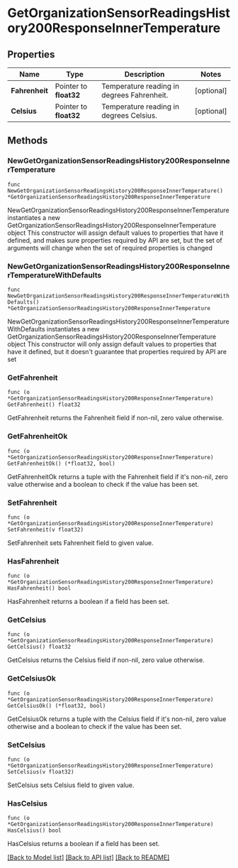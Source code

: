 # GetOrganizationSensorReadingsHistory200ResponseInnerTemperature

## Properties

Name | Type | Description | Notes
------------ | ------------- | ------------- | -------------
**Fahrenheit** | Pointer to **float32** | Temperature reading in degrees Fahrenheit. | [optional] 
**Celsius** | Pointer to **float32** | Temperature reading in degrees Celsius. | [optional] 

## Methods

### NewGetOrganizationSensorReadingsHistory200ResponseInnerTemperature

`func NewGetOrganizationSensorReadingsHistory200ResponseInnerTemperature() *GetOrganizationSensorReadingsHistory200ResponseInnerTemperature`

NewGetOrganizationSensorReadingsHistory200ResponseInnerTemperature instantiates a new GetOrganizationSensorReadingsHistory200ResponseInnerTemperature object
This constructor will assign default values to properties that have it defined,
and makes sure properties required by API are set, but the set of arguments
will change when the set of required properties is changed

### NewGetOrganizationSensorReadingsHistory200ResponseInnerTemperatureWithDefaults

`func NewGetOrganizationSensorReadingsHistory200ResponseInnerTemperatureWithDefaults() *GetOrganizationSensorReadingsHistory200ResponseInnerTemperature`

NewGetOrganizationSensorReadingsHistory200ResponseInnerTemperatureWithDefaults instantiates a new GetOrganizationSensorReadingsHistory200ResponseInnerTemperature object
This constructor will only assign default values to properties that have it defined,
but it doesn't guarantee that properties required by API are set

### GetFahrenheit

`func (o *GetOrganizationSensorReadingsHistory200ResponseInnerTemperature) GetFahrenheit() float32`

GetFahrenheit returns the Fahrenheit field if non-nil, zero value otherwise.

### GetFahrenheitOk

`func (o *GetOrganizationSensorReadingsHistory200ResponseInnerTemperature) GetFahrenheitOk() (*float32, bool)`

GetFahrenheitOk returns a tuple with the Fahrenheit field if it's non-nil, zero value otherwise
and a boolean to check if the value has been set.

### SetFahrenheit

`func (o *GetOrganizationSensorReadingsHistory200ResponseInnerTemperature) SetFahrenheit(v float32)`

SetFahrenheit sets Fahrenheit field to given value.

### HasFahrenheit

`func (o *GetOrganizationSensorReadingsHistory200ResponseInnerTemperature) HasFahrenheit() bool`

HasFahrenheit returns a boolean if a field has been set.

### GetCelsius

`func (o *GetOrganizationSensorReadingsHistory200ResponseInnerTemperature) GetCelsius() float32`

GetCelsius returns the Celsius field if non-nil, zero value otherwise.

### GetCelsiusOk

`func (o *GetOrganizationSensorReadingsHistory200ResponseInnerTemperature) GetCelsiusOk() (*float32, bool)`

GetCelsiusOk returns a tuple with the Celsius field if it's non-nil, zero value otherwise
and a boolean to check if the value has been set.

### SetCelsius

`func (o *GetOrganizationSensorReadingsHistory200ResponseInnerTemperature) SetCelsius(v float32)`

SetCelsius sets Celsius field to given value.

### HasCelsius

`func (o *GetOrganizationSensorReadingsHistory200ResponseInnerTemperature) HasCelsius() bool`

HasCelsius returns a boolean if a field has been set.


[[Back to Model list]](../README.md#documentation-for-models) [[Back to API list]](../README.md#documentation-for-api-endpoints) [[Back to README]](../README.md)


